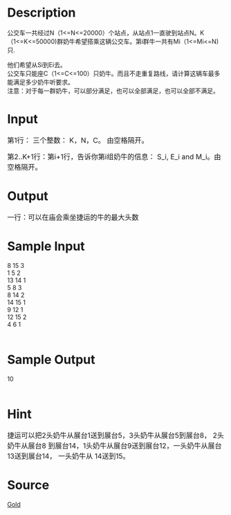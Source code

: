 
# Description

<div class="content"><p>公交车一共经过N（1&lt;=N&lt;=20000）个站点，从站点1一直驶到站点N。K（1&lt;=K&lt;=50000)群奶牛希望搭乘这辆公交车。第i群牛一共有Mi（1&lt;=Mi&lt;=N)只.</p>
<p>他们希望从Si到Ei去。<br/>
公交车只能座C（1&lt;=C&lt;=100）只奶牛。而且不走重复路线，请计算这辆车最多能满足多少奶牛听要求。<br/>
注意：对于每一群奶牛，可以部分满足，也可以全部满足，也可以全部不满足。</p></div>

# Input

<div class="content"><p><span style="font-size: medium">第1行： 三个整数： K，N，C。 由空格隔开。 </span></p>
<p><span style="font-size: medium">第2..K+1行：第i+1行，告诉你第i组奶牛的信息： S_i, E_i and M_i。由空格隔开。</span></p></div>

# Output

<div class="content"><p><span style="font-size: medium">一行：可以在庙会乘坐捷运的牛的最大头数 </span></p></div>

# Sample Input

<div class="content"><span class="sampledata">8 15 3<br/>
1 5 2<br/>
13 14 1<br/>
5 8 3<br/>
8 14 2<br/>
14 15 1<br/>
9 12 1<br/>
12 15 2<br/>
4 6 1<br/>
<br/>
</span></div>

# Sample Output

<div class="content"><span class="sampledata">10<br/>
<br/>
</span></div>

# Hint

<div class="content"><p></p><p><span style="font-size: medium">捷运可以把2头奶牛从展台1送到展台5，3头奶牛从展台5到展台8， 2头奶牛从展台8 到展台14，1头奶牛从展台9送到展台12，一头奶牛从展台13送到展台14， 一头奶牛从 14送到15。</span></p><p></p></div>

# Source

<div class="content"><p><a href="problemset.php?search=Gold">Gold</a></p></div>

